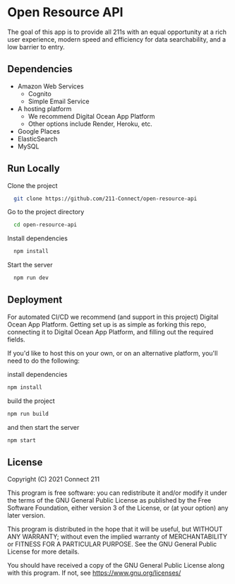 # Open Resource API

The goal of this app is to provide all 211s with an equal opportunity at a rich user experience, modern speed and efficiency for data searchability, and a low barrier to entry.

## Dependencies

- Amazon Web Services
  - Cognito
  - Simple Email Service
- A hosting platform
  - We recommend Digital Ocean App Platform
  - Other options include Render, Heroku, etc.
- Google Places
- ElasticSearch
- MySQL

## Run Locally

Clone the project

```bash
  git clone https://github.com/211-Connect/open-resource-api
```

Go to the project directory

```bash
  cd open-resource-api
```

Install dependencies

```bash
  npm install
```

Start the server

```bash
  npm run dev
```

## Deployment

For automated CI/CD we recommend (and support in this project) Digital Ocean App Platform. Getting set up is as simple as forking this repo, connecting it to Digital Ocean App Platform, and filling out the required fields.

If you'd like to host this on your own, or on an alternative platform, you'll need to do the following:

install dependencies

```bash
npm install
```

build the project

```bash
npm run build
```

and then start the server

```bash
npm start
```

## License

Copyright (C) 2021 Connect 211

This program is free software: you can redistribute it and/or modify
it under the terms of the GNU General Public License as published by
the Free Software Foundation, either version 3 of the License, or
(at your option) any later version.

This program is distributed in the hope that it will be useful,
but WITHOUT ANY WARRANTY; without even the implied warranty of
MERCHANTABILITY or FITNESS FOR A PARTICULAR PURPOSE. See the
GNU General Public License for more details.

You should have received a copy of the GNU General Public License
along with this program. If not, see <https://www.gnu.org/licenses/>
